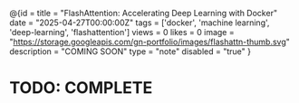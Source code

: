 @{id =
  title = "FlashAttention: Accelerating Deep Learning with Docker"
  date = "2025-04-27T00:00:00Z"
  tags = ['docker', 'machine learning', 'deep-learning', 'flashattention']
  views = 0
  likes = 0
  image = "https://storage.googleapis.com/gn-portfolio/images/flashattn-thumb.svg"
  description = "COMING SOON"
  type = "note"
  disabled = "true"
}
# TODO: COMPLETE
